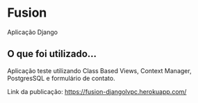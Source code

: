 # Fusion

Aplicação Django

## O que foi utilizado...

Aplicação teste utilizando Class Based Views, Context Manager, PostgresSQL e formulário de contato. 

Link da publicação: https://fusion-djangolvpc.herokuapp.com/

